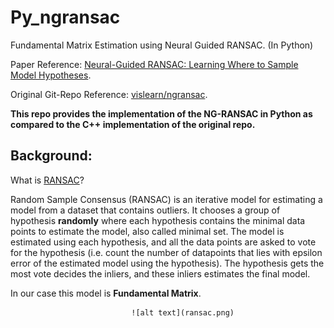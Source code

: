# Py_ngransac
Fundamental Matrix Estimation using Neural Guided RANSAC. (In Python) 

Paper Reference: [Neural-Guided RANSAC: Learning Where to Sample Model Hypotheses](https://arxiv.org/abs/1905.04132).

Original Git-Repo Reference: [vislearn/ngransac](https://github.com/vislearn/ngransac).

**This repo provides the implementation of the NG-RANSAC in Python as compared to the C++ implementation of the original repo.**

## Background:

What is [RANSAC](http://www.cs.ait.ac.th/~mdailey/cvreadings/Fischler-RANSAC.pdf)?

Random Sample Consensus (RANSAC) is an iterative model for estimating a model from a dataset that contains outliers. It chooses a group of hypothesis **randomly** where each hypothesis contains the minimal data points to estimate the model, also called minimal set. The model is estimated using each hypothesis, and all the data points are asked to vote for the hypothesis (i.e. count the number of datapoints that lies with epsilon error of the estimated model using the hypothesis). The hypothesis gets the most vote decides the inliers, and these inliers estimates the final model. 

In our case this model is **Fundamental Matrix**.

                               ![alt text](ransac.png)
